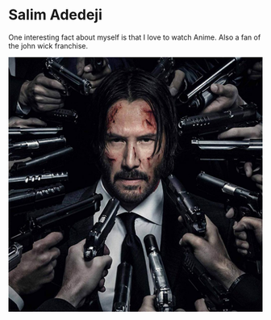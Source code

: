 # Salim Adedeji

One interesting fact about myself is that I love to watch Anime. Also a fan of the john wick franchise.

![John Wick](wick.jpg)